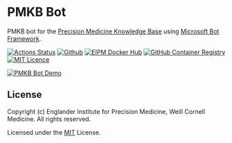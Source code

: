 # PMKB Bot

PMKB bot for the [Precision Medicine Knowledge Base](https://pmkb.org) using [Microsoft Bot Framework](https://dev.botframework.com/).

[![Actions Status](https://github.com/eipm/pmkb-bot/workflows/Docker/badge.svg)](https://github.com/eipm/pmkb-bot/actions) [![Github](https://img.shields.io/badge/github-1.1.00-green?style=flat&logo=github)](https://github.com/eipm/pmkb-bot) [![EIPM Docker Hub](https://img.shields.io/badge/EIPM%20docker%20hub-1.1.00-blue?style=flat&logo=docker)](https://hub.docker.com/repository/docker/eipm/pmkb-bot) [![GitHub Container Registry](https://img.shields.io/badge/GitHub%20Container%20Registry-1.1.00-blue?style=flat&logo=docker)](https://github.com/orgs/eipm/packages/container/package/pmkb-bot) [![MIT Licence](https://badges.frapsoft.com/os/mit/mit.svg?v=103)](https://opensource.org/licenses/mit-license.php)

[![PMKB Bot Demo](https://media.giphy.com/media/LOovXGr44hvnzX9V9O/giphy.gif)](https://pmkb.org/)

## License

Copyright (c) Englander Institute for Precision Medicine, Weill Cornell Medicine. All rights reserved.

Licensed under the [MIT](LICENSE) License.
